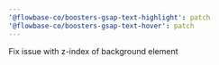 ```yaml
---
'@flowbase-co/boosters-gsap-text-highlight': patch
'@flowbase-co/boosters-gsap-text-hover': patch
---
```


Fix issue with z-index of background element
